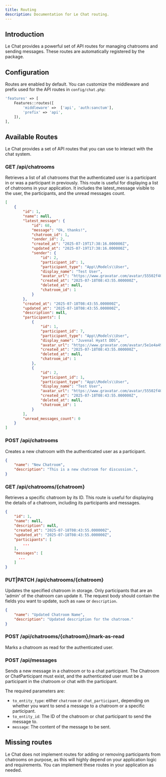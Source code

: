 ```yaml
---
title: Routing
description: Documentation for Le Chat routing.
---
```


## Introduction
Le Chat provides a powerful set of API routes for managing chatrooms and sending messages. These routes are automatically registered by the package.

## Configuration
Routes are enabled by default. You can customize the middleware and prefix used for the API routes in `config/chat.php`:

```php
'features' => [
    Features::routes([
        'middleware' =>  ['api', 'auth:sanctum'],
        'prefix' => 'api',
    ]),
],
```

## Available Routes
Le Chat provides a set of API routes that you can use to interact with the chat system.

### GET /api/chatrooms
Retrieves a list of all chatrooms that the authenticated user is a participant in or was a participant in previously. This route is useful for displaying a list of chatrooms in your application. It includes the latest_message visible to the user, the participants, and the unread messages count.
```json
[
    {
        "id": 1,
        "name": null,
        "latest_message": {
            "id": 68,
            "message": "Ok, thanks!",
            "chatroom_id": 1,
            "sender_id": 2,
            "created_at": "2025-07-19T17:38:16.000000Z",
            "updated_at": "2025-07-19T17:38:16.000000Z",
            "sender": {
                "id": 2,
                "participant_id": 1,
                "participant_type": "App\\Models\\User",
                "display_name": "Test User",
                "avatar_url": "https://www.gravatar.com/avatar/55502f40dc8b7c769880b10874abc9d0?d=initials",
                "created_at": "2025-07-18T08:43:55.000000Z",
                "deleted_at": null,
                "chatroom_id": 1
            }
        },
        "created_at": "2025-07-18T08:43:55.000000Z",
        "updated_at": "2025-07-18T08:43:55.000000Z",
        "description": null,
        "participants": [
            {
                "id": 1,
                "participant_id": 7,
                "participant_type": "App\\Models\\User",
                "display_name": "Juvenal Hyatt DDS",
                "avatar_url": "https://www.gravatar.com/avatar/5e1e4a49591f7b00b8657807dcb44028?d=initials",
                "created_at": "2025-07-18T08:43:55.000000Z",
                "deleted_at": null,
                "chatroom_id": 1
            },
            {
                "id": 2,
                "participant_id": 1,
                "participant_type": "App\\Models\\User",
                "display_name": "Test User",
                "avatar_url": "https://www.gravatar.com/avatar/55502f40dc8b7c769880b10874abc9d0?d=initials",
                "created_at": "2025-07-18T08:43:55.000000Z",
                "deleted_at": null,
                "chatroom_id": 1
            }
        ],
        "unread_messages_count": 0
    }
]
```

### POST /api/chatrooms
Creates a new chatroom with the authenticated user as a participant.

```json
{
    "name": "New Chatroom",
    "description": "This is a new chatroom for discussion.",
}
```


### GET /api/chatrooms/{chatroom}
Retrieves a specific chatroom by its ID. This route is useful for displaying the details of a chatroom, including its participants and messages.

```json
{
    "id": 1,
    "name": null,
    "description": null,
    "created_at": "2025-07-18T08:43:55.000000Z",
    "updated_at": "2025-07-18T08:43:55.000000Z",
    "participants": [
        ...
    ],
    "messages": [
      ...
    ]
}
```

### PUT|PATCH /api/chatrooms/{chatroom}
Updates the specified chatroom in storage. Only participants that are an 'admin' of the chatroom can update it. The request body should contain the fields you want to update, such as `name` or `description`.

```json
{
    "name": "Updated Chatroom Name",
    "description": "Updated description for the chatroom."
}
```

### POST /api/chatrooms/{chatroom}/mark-as-read
Marks a chatroom as read for the authenticated user.

### POST /api/messages
Sends a new message in a chatroom or to a chat participant. The Chatroom or ChatParticipant must exist, and the authenticated user must be a participant in the chatroom or chat with the participant.

The required parameters are:
- `to_entity_type`: either `chatroom` or `chat_participant`, depending on whether you want to send a message to a chatroom or a specific participant.
- `to_entity_id`: The ID of the chatroom or chat participant to send the message to.
- `message`: The content of the message to be sent.

## Missing routes
Le Chat does not implement routes for adding or removing participants from chatrooms on purpose, as this will highly depend on your application logic and requirements. You can implement these routes in your application as needed.